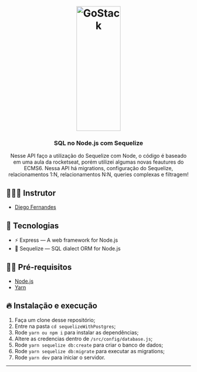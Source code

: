 <h1 align="center">
  <img alt="GoStack" src="https://i.pinimg.com/originals/f2/c9/c5/f2c9c5be7c183632bde76c201d5ceca8.png" width="120px" height="340" />
</h1>

<h3 align="center">
  SQL no Node.js com Sequelize
</h3>

<p align="center">Nesse API faço a utilização do Sequelize com Node, o código é baseado em uma aula da rocketseat, porém utilizei algumas novas feautures do ECMS6. Nessa API há migrations, configuração do Sequelize, relacionamentos 1:N, relacionamentos N:N, queries complexas e filtragem!</p>


## 👨🏼‍💻 Instrutor

- [Diego Fernandes](https://github.com/diego3g)

## 🚀 Tecnologias

- ⚡ Express — A web framework for Node.js
- 💾 Sequelize — SQL dialect ORM for Node.js

## ✋🏻 Pré-requisitos

- [Node.js](https://nodejs.org/en/)
- [Yarn](https://yarnpkg.com/pt-BR/docs/install)

## 🔥 Instalação e execução

1. Faça um clone desse repositório;
2. Entre na pasta `cd sequelizeWithPostgres`;
3. Rode `yarn ou npm i` para instalar as dependências;
4. Altere as credencias dentro de `/src/config/database.js`;
5. Rode `yarn sequelize db:create` para criar o banco de dados;
6. Rode `yarn sequelize db:migrate` para executar as migrations;
7. Rode `yarn dev` para iniciar o servidor.

---



